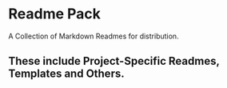 # Readme Pack
A Collection of Markdown Readmes for distribution.
 ## These include Project-Specific Readmes, Templates and Others.
